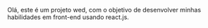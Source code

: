 Olá, este é um projeto wed, com o objetivo de desenvolver minhas habilidades em front-end usando react.js.